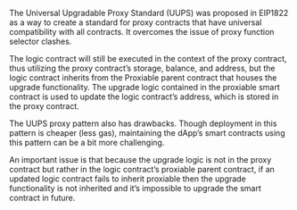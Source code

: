 The Universal Upgradable Proxy Standard (UUPS) was proposed in EIP1822 as a way to create a standard for proxy contracts that have universal compatibility with all contracts. It overcomes the issue of proxy function selector clashes.

The logic contract will still be executed in the context of the proxy contract, thus utilizing the proxy contract’s storage, balance, and address, but the logic contract inherits from the Proxiable parent contract that houses the upgrade functionality. The upgrade logic contained in the proxiable smart contract is used to update the logic contract’s address, which is stored in the proxy contract.

The UUPS proxy pattern also has drawbacks. Though deployment in this pattern is cheaper (less gas), maintaining the dApp’s smart contracts using this pattern can be a bit more challenging. 

An important issue is that because the upgrade logic is not in the proxy contract but rather in the logic contract’s proxiable parent contract, if an updated logic contract fails to inherit proxiable then the upgrade functionality is not inherited and it’s impossible to upgrade the smart contract in future. 